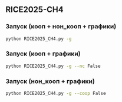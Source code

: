 ## RICE2025-CH4

### Запуск (кооп + нон_кооп + графики)

```bash
python RICE2025_CH4.py -g
```

### Запуск (кооп + графики)

```bash
python RICE2025_CH4.py -g --nc False
```

### Запуск (нон_кооп + графики)

```bash
python RICE2025_CH4.py -g --coop False
```
